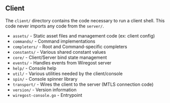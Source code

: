 ## Client

The `client/` directory contains the code necessary to run a client shell.
This code never imports any code from the `server/`.

* `assets/`                 - Static asset files and management code (ex: client config)
* `commands/`               - Command implementations
* `completers/`             - Root and Command-specific completers
* `constants/`              - Various shared constant values
* `core/`                   - Client/Server bind state management
* `events/`                 - Handles events from Wiregost server
* `help/`                   - Console help
* `util/`                   - Various utilities needed by the client/console
* `spin/`                   - Console spinner library
* `transport/`              - Wires the client to the server (MTLS connection code)
* `version/`                - Version information
* `wiregost-console.go`     - Entrypoint
